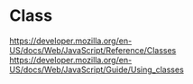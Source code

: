 Class
=====

https://developer.mozilla.org/en-US/docs/Web/JavaScript/Reference/Classes
https://developer.mozilla.org/en-US/docs/Web/JavaScript/Guide/Using_classes





